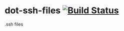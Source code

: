 # dot-ssh-files [![Build Status](https://travis-ci.org/mtangh/dot-ssh-files.svg?branch=master)](https://travis-ci.org/mtangh/dot-ssh-files)

.ssh files
